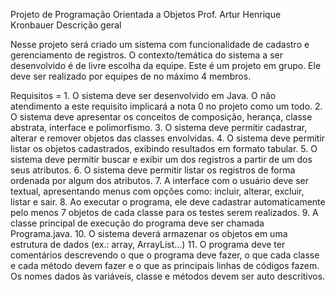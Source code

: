 Projeto de Programação Orientada a Objetos
    Prof. Artur Henrique Kronbauer
                                             Descrição geral

Nesse projeto será criado um sistema com funcionalidade de cadastro e gerenciamento de registros. O
contexto/temática do sistema a ser desenvolvido é de livre escolha da equipe.
Este é um projeto em grupo. Ele deve ser realizado por equipes de no máximo 4 membros.

Requisitos = 
      1. O sistema deve ser desenvolvido em Java. O não atendimento a este requisito implicará a nota 0
no projeto como um todo.
      2. O sistema deve apresentar os conceitos de composição, herança, classe abstrata, interface e
polimorfismo.
      3. O sistema deve permitir cadastrar, alterar e remover objetos das classes envolvidas.
      4. O sistema deve permitir listar os objetos cadastrados, exibindo resultados em formato tabular.
      5. O sistema deve permitir buscar e exibir um dos registros a partir de um dos seus atributos.
      6. O sistema deve permitir listar os registros de forma ordenada por algum dos atributos.
      7. A interface com o usuário deve ser textual, apresentando menus com opções como: incluir, alterar, excluir, listar e sair.
      8. Ao executar o programa, ele deve cadastrar automaticamente pelo menos 7 objetos de cada
classe para os testes serem realizados.
      9. A classe principal de execução do programa deve ser chamada Programa.java.
      10. O sistema deverá armazenar os objetos em uma estrutura de dados (ex.: array, ArrayList...)
      11. O programa deve ter comentários descrevendo o que o programa deve fazer, o que cada classe e
cada método devem fazer e o que as principais linhas de códigos fazem. Os nomes dados às
variáveis, classe e métodos devem ser auto descritivos.
